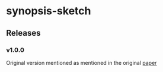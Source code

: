 # synopsis-sketch

## Releases
### v1.0.0
Original version mentioned as mentioned in the original [paper](https://www.cs.colostate.edu/~shrideep/papers/synopsis-tkde.pdf)
